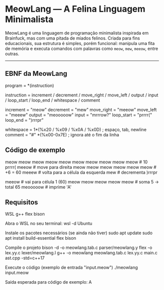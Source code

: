 # MeowLang — A Felina Linguagem Minimalista

MeowLang é uma linguagem de programação minimalista inspirada em Brainfuck, mas com uma pitada de miados felinos. Criada para fins educacionais, sua estrutura é simples, porém funcional: manipula uma fita de memória e executa comandos com palavras como `meow`, `mew`, `meeow`, entre outras.

---

## EBNF da MeowLang

program       = *(instruction)

instruction   = increment
              / decrement
              / move_right
              / move_left
              / output
              / input
              / loop_start
              / loop_end
              / whitespace
              / comment

increment     = "meow"
decrement     = "mew"
move_right    = "meeow"
move_left     = "meeew"
output        = "meooooow"
input         = "mrrrow?"
loop_start    = "prrrr("
loop_end      = ")rrrpr"

whitespace    = 1*(%x20 / %x09 / %x0A / %x0D)   ; espaço, tab, newline
comment       = "#" *(%x00-0x7E)                ; ignora até o fim da linha


## Código de exemplo
meow meow meow meow meow meow meow meow meow meow  # 10
prrrr(
    meeow               # move para direita
    meow meow meow meow meow meow   # +6 = 60
    meeew               # volta para a célula da esquerda
    mew                 # decrementa
)rrrpr

meeow                  # vai para célula 1 (60)
meow meow meow meow meow   # soma 5 → total 65
meooooow               # imprime 'A'


## Requisitos
WSL
g++
flex
bison

Abra o WSL no seu terminal:
wsl -d Ubuntu

Instale os pacotes necessários (se ainda não tiver)
sudo apt update
sudo apt install build-essential flex bison

Compile o projeto
bison -d -o meowlang.tab.c parser/meowlang.y
flex -o lex.yy.c lexer/meowlang.l
g++ -o meowlang meowlang.tab.c lex.yy.c main.c ast.cpp -std=c++17

Execute o código (exemplo de entrada "input.meow")
./meowlang input.meow

Saida esperada para código de exemplo:
A

